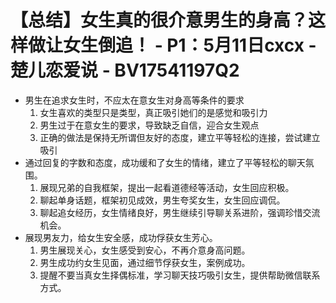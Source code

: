 # 【总结】女生真的很介意男生的身高？这样做让女生倒追！ - P1：5月11日cxcx - 楚儿恋爱说 - BV17541197Q2

-   男生在追求女生时，不应太在意女生对身高等条件的要求
    1.  女生喜欢的类型只是类型，真正吸引她们的是感觉和吸引力
    2.  男生过于在意女生的要求，导致缺乏自信，迎合女生观点
    3.  正确的做法是保持无所谓但友好的态度，建立平等轻松的连接，尝试建立吸引
-   通过回复的字数和态度，成功缓和了女生的情绪，建立了平等轻松的聊天氛围。
    1.  展现兄弟的自我框架，提出一起看道德经等活动，女生回应积极。
    2.  聊起单身话题，框架初见成效，男生夸奖女生，女生回应调侃。
    3.  聊起追女经历，女生情绪良好，男生继续引导聊关系进阶，强调珍惜交流机会。
-   展现男友力，给女生安全感，成功俘获女生芳心。
    1.  男生展现关心，女生感受到安心，不再介意身高问题。
    2.  男生成功约女生见面，通过细节俘获女生，案例成功。
    3.  提醒不要当真女生择偶标准，学习聊天技巧吸引女生，提供帮助微信联系方式。